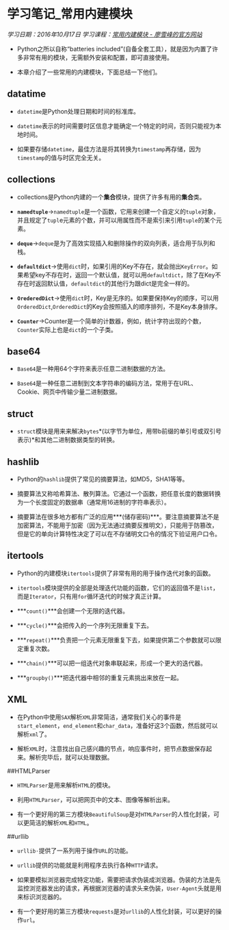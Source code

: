 ﻿# 学习笔记_常用内建模块
*学习日期：2016年10月17日*
*学习课程：[常用内建模块 - 廖雪峰的官方网站](http://www.liaoxuefeng.com/wiki/0014316089557264a6b348958f449949df42a6d3a2e542c000/0014319347182373b696e637cc04430b8ee2d548ca1b36d000)*

- Python之所以自称“batteries included”(自备全套工具），就是因为内置了许多非常有用的模块，无需额外安装和配置，即可直接使用。

- 本章介绍了一些常用的内建模块，下面总结一下他们。

## datatime

- `datetime`是Python处理日期和时间的标准库。

- `datetime`表示的时间需要时区信息才能确定一个特定的时间，否则只能视为本地时间。

- 如果要存储`datetime`，最佳方法是将其转换为`timestamp`再存储，因为`timestamp`的值与时区完全无关。

## collections

- collections是Python内建的一个**集合**模块，提供了许多有用的**集合**类。

 - **`namedtuple`**→`namedtuple`是一个函数，它用来创建一个自定义的`tuple`对象，并且规定了`tupl`e元素的个数，并可以用属性而不是索引来引用`tuple`的某个元素。

 - **`deque`**→`deque`是为了高效实现插入和删除操作的双向列表，适合用于队列和栈。

 - **`defaultdict`**→使用`dict`时，如果引用的Key不存在，就会抛出`KeyError`。如果希望key不存在时，返回一个默认值，就可以用`defaultdict`，除了在Key不存在时返回默认值，`defaultdict`的其他行为跟dict是完全一样的。

 - **`OrederedDict`**→使用`dict`时，Key是无序的。如果要保持Key的顺序，可以用`OrderedDict`,`OrderedDict`的Key会按照插入的顺序排列，不是Key本身排序。
 
 - **`Counter`**→Counter是一个简单的计数器，例如，统计字符出现的个数，`Counter`实际上也是`dict`的一个子类。
 
## base64

- `Base64`是一种用64个字符来表示任意二进制数据的方法。

- `Base64`是一种任意二进制到文本字符串的编码方法，常用于在URL、Cookie、网页中传输少量二进制数据。

## struct

- `struct`模块是用来来解决`bytes`*(以字节为单位，用带b前缀的单引号或双引号表示)*和其他二进制数据类型的转换。

## hashlib

- Python的`hashlib`提供了常见的摘要算法，如MD5，SHA1等等。

- 摘要算法又称哈希算法、散列算法。它通过一个函数，把任意长度的数据转换为一个长度固定的数据串（通常用16进制的字符串表示）。

- 摘要算法在很多地方都有广泛的应用***(储存密码)***。要注意摘要算法不是加密算法，不能用于加密（因为无法通过摘要反推明文），只能用于防篡改，但是它的单向计算特性决定了可以在不存储明文口令的情况下验证用户口令。

## itertools

- Python的内建模块`itertools`提供了非常有用的用于操作迭代对象的函数。

- `itertools`模块提供的全部是处理迭代功能的函数，它们的返回值不是`list`，而是`Iterator`，只有用`for`循环迭代的时候才真正计算。

 - ***`count()`***会创建一个无限的迭代器。
 
 - ***`cycle()`***会把传入的一个序列无限重复下去。
 
 - ***`repeat()`***负责把一个元素无限重复下去，如果提供第二个参数就可以限定重复次数。

 - ***`chain()`***可以把一组迭代对象串联起来，形成一个更大的迭代器。

 - ***`groupby()`***把迭代器中相邻的重复元素挑出来放在一起。
 
## XML

- 在Python中使用`SAX`解析`XML`非常简洁，通常我们关心的事件是`start_element`，`end_element`和`char_data`，准备好这3个函数，然后就可以解析`xml`了。

- 解析`XML`时，注意找出自己感兴趣的节点，响应事件时，把节点数据保存起来。解析完毕后，就可以处理数据。

##HTMLParser

- `HTMLParser`是用来解析`HTML`的模块。

- 利用`HTMLParser`，可以把网页中的文本、图像等解析出来。

- 有一个更好用的第三方模块`BeautifulSoup`是对`HTMLParser`的人性化封装，可以更简洁的解析`XML`和`HTML`。

##urllib

- `urllib·`提供了一系列用于操作`URL`的功能。

- `urllib`提供的功能就是利用程序去执行各种`HTTP`请求。

- 如果要模拟浏览器完成特定功能，需要把请求伪装成浏览器。伪装的方法是先监控浏览器发出的请求，再根据浏览器的请求头来伪装，``User-Agent``头就是用来标识浏览器的。

- 有一个更好用的第三方模块`requests`是对`urllib`的人性化封装，可以更好的操作`url`。